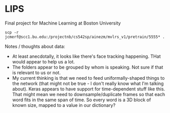 # LIPS
Final project for Machine Learning at Boston University

```
scp -r jcmerf@scc1.bu.edu:/projectnb/cs542sp/ainezm/mvlrs_v1/pretrain/5555* .
```
Notes / thoughts about data:

  - At least anecdotally, it looks like there's face tracking happening. THat would appear to help us a lot.
  - The folders appear to be grouped by whom is speaking. Not sure if that is relevant to us or not.
  - My current thinking is that we need to feed uniformally-shaped things to the network (that might not be true - I don't really know what I'm talking about). Keras appears to have support for time-dependent stuff like this. That might mean we need to downsample/duplicate frames so that each word fits in the same span of time. So every word is a 3D block of known size, mapped to a value in our dictionary?


